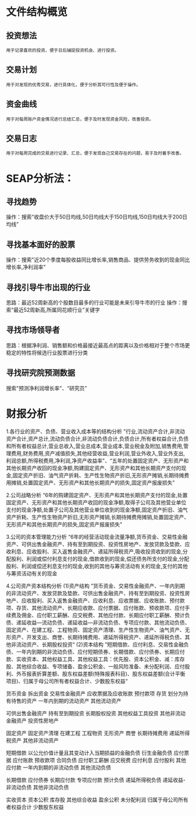 # 文件结构概览
## 投资想法
    用于记录喜欢的投资，便于日后捕捉投资机会、进行投资。

## 交易计划
    用于对发现的优秀交易，进行具体化，便于分析其可行性及便于操作。

## 资金曲线
    用于对每周账户资金情况进行总结汇总，便于及时发现资金风险，改善投资。

## 交易日志
    用于对每周完成的交易进行记录、汇总，便于发现自己交易存在的问题，易于及时着手改善。

# SEAP分析法：
## 寻找趋势
操作：搜索“收盘价大于50日均线,50日均线大于150日均线,150日均线大于200日均线”
## 寻找基本面好的股票
操作：搜索"近20个季度每股收益同比增长率,销售商品、提供劳务收到的现金同比增长率,净利润率"
## 寻找引导牛市出现的行业
思路：最近52周新高的个股数目最多的行业可能是未来引导牛市的行业
操作：搜索“最近52周新高,所属同花顺行业”关键字

## 寻找市场领导者
思路：根据净利润、销售额和价格最接近最高点的距离以及价格相对于整个市场更稳定的特性将候选行业股票进行分类

## 寻找研究院预测数据
搜索"预测净利润增长率"、“研究员”

# 财报分析
1.各行业的资产、负债、营业收入成本等的结构分析
"行业,流动资产合计,非流动资产合计,资产总计,流动负债合计,非流动负债合计,负债合计,所有者权益合计,负债和所有者权益总计,营业总收入,营业总成本,营业成本,营业税金及附加,销售费用,管理费用,财务费用,资产减值损失,其他经营收益,营业利润,营业外收入,营业外支出,利润总额,所得税费用,净利润,净资产收益率"、“五年的处置固定资产、无形资产和其他长期资产收回的现金净额,购建固定资产、无形资产和其他长期资产支付的现金,固定资产折旧、油气资产折耗、生产性生物资产折旧,无形资产摊销,长期待摊费用摊销,处置固定资产、无形资产和其他长期资产的损失,固定资产报废损失”

2.公司战略分析
“6年的购建固定资产、无形资产和其他长期资产支付的现金,处置固定资产、无形资产和其他长期资产收回的现金净额,取得子公司及其他营业单位支付的现金净额,处置子公司及其他营业单位收到的现金净额,固定资产折旧、油气资产折耗、生产性生物资产折旧,无形资产摊销,长期待摊费用摊销,处置固定资产、无形资产和其他长期资产的损失,固定资产报废损失”

3.公司的资本管理能力分析
“6年的经营活动现金流量净额,货币资金、交易性金融资产、可供出售金融资产、持有至到期投资、投资性房地产、发放贷款及垫款、应收利息、应收股利、买入返售金融资产、递延所得税资产,吸收投资收到的现金,分配股利、利润或偿付利息支付的现金,借款收到的现金,偿还债务所支付的现金,分配股利、利润或偿还利息支付的现金,收到的其他与筹资活动有关的现金,支付的其他与筹资活动有关的现金

4.公司资产资本结构分析
(1)资产结构
  ”货币资金、交易性金融资产、一年内到期的非流动资产、发放贷款及垫款、可供出售金融资产、持有至到期投资、投资性房地产、应收股利、买入返售金融资产、应收利息、应收票据、应收账款、预付款项、存货、其他流动资产、长期应收款、应付票据、应付账款、预收款项、应付手续费及佣金、应付职工薪酬、应交税费、其他应付款、长期应付职工薪酬、预计负债、递延收益—流动负债、递延收益—非流动负债、专项应付款、其他流动负债、固定资产、在建工程、工程物资、固定资产清理、生产性生物资产、油气资产、无形资产、开发支出、商誉、长期待摊费用、递延所得税资产、递延所得税负债、其他非流动资产、长期股权投资“
(2)资本结构
  ”短期借款、应付利息、交易性金融负债、一年内到期的非流动负债、应付短期债券、长期借款、应付债券、长期应付款、实收资本、其他权益工具、其他权益工具：优先股、资本公积金、减：库存股、其他综合收益、专项储备、盈余公积金、一般风险准备、未分配利润、应付股利、外币报表折算差额、股东权益差额(特殊报表科目)、股东权益差额(合计平衡项目)、归属于母公司所有者权益合计、少数股东权益“



  货币资金
  拆出资金
  交易性金融资产
  应收票据及应收账款
  预付款项
  存货
  划分为持有待售的资产
  一年内到期的流动资产
  其他流动资产

  可供出售金融资产
  持有至到期投资
  长期股权投资
  其他权益工具投资
  其他非流动金融资产
  投资性房地产

  固定资产
  固定资产清理
  在建工程
  工程物资
  无形资产
  商誉
  长期待摊费用
  递延所得税资产
  其他非流动资产


  短期借款
  以公允价值计量且其变动计入当期损益的金融负债
  衍生金融负债
  应付票据
  应付账款
  预收款项
  合同负债
  应付职工薪酬
  应交税费
  应付利息
  应付股利
  其他应付款
  一年内到期的非流动负债
  其他流动负债

  长期借款
  应付债券
  长期应付款
  专项应付款
  预计负债
  递延所得税负债
  递延收益-非流动负债
  其他非流动负债

  实收资本
  资本公积
  库存股
  其他综合收益
  盈余公积
  未分配利润
  归属于母公司所有者权益合计
  少数股东权益






